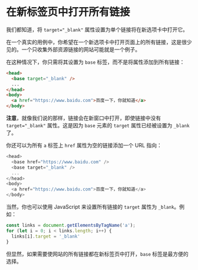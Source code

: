 # 在新标签页中打开所有链接

我们都知道，将 `target="_blank"` 属性设置为单个链接将在新选项卡中打开它。

在一个真实的用例中，你希望在一个新选项卡中打开页面上的所有链接，这是很少见的。一个只收集外部资源链接的网站可能就是一个例子。

在这种情况下，你只需将其设置为 `base` 标签，而不是将属性添加到所有链接：

```html
<head>
  <base target="_blank" />
  ...
</head>
<body>
  <a href="https://www.baidu.com">百度一下，你就知道</a>
</body>
```

**注意**，就像我们说的那样，链接会在新窗口中打开，即使链接中没有 `target="_blank"` 属性。这是因为 `base` 元素的 `target` 属性已经被设置为 `_blank` 了。

你还可以为所有 `a` 标签上 `href` 属性为空的链接添加一个 URL 指向：

```js
<head>
  <base href="https://www.baidu.com" />
  <base target="_blank" />
  ...
</head>
<body>
  <a href="https://www.baidu.com">百度一下，你就知道</a>
</body>
```

当然，你也可以使用 JavaScript 来设置所有链接的 `target` 属性为 `_blank`。例如：

```js
const links = document.getElementsByTagName('a');
for (let i = 0; i < links.length; i++) {
  links[i].target = '_blank'
}
```

但显然，如果需要使网站的所有链接都在新标签页中打开，`base` 标签是最方便的选择。
